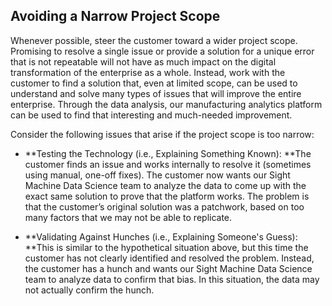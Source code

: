 ## Avoiding a Narrow Project Scope

Whenever possible, steer the customer toward a wider project scope. Promising to resolve a single issue or provide a solution for a unique error that is not repeatable will not have as much impact on the digital transformation of the enterprise as a whole. Instead, work with the customer to find a solution that, even at limited scope, can be used to understand and solve many types of issues that will improve the entire enterprise. Through the data analysis, our manufacturing analytics platform can be used to find that interesting and much-needed improvement.

Consider the following issues that arise if the project scope is too narrow:

* **Testing the Technology \(i.e., Explaining Something Known\): **The customer finds an issue and works internally to resolve it \(sometimes using manual, one-off fixes\). The customer now wants our Sight Machine Data Science team to analyze the data to come up with the exact same solution to prove that the platform works. The problem is that the customer’s original solution was a patchwork, based on too many factors that we may not be able to replicate.

* **Validating Against Hunches \(i.e., Explaining Someone's Guess\): **This is similar to the hypothetical situation above, but this time the customer has not clearly identified and resolved the problem. Instead, the customer has a hunch and wants our Sight Machine Data Science team to analyze data to confirm that bias. In this situation, the data may not actually confirm the hunch.



